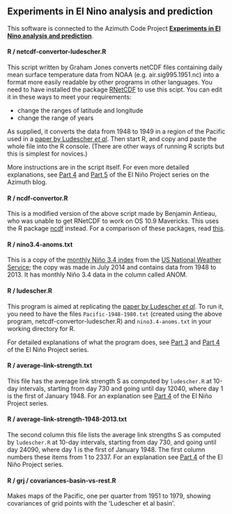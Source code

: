 ## Experiments in El Nino analysis and prediction

This software is connected to the Azimuth Code Project **[Experiments in El Nino analysis and prediction](http://www.azimuthproject.org/azimuth/show/Experiments%20in%20El%20Ni%C3%B1o%20analysis%20and%20prediction)**.  

#### R / netcdf-convertor-ludescher.R

This script written by Graham Jones converts netCDF files containing daily mean surface temperature data from NOAA (e.g. air.sig995.1951.nc) into a format more easily readable by other programs in other languages.  You need to have installed the package [RNetCDF](http://cran.r-project.org/web/packages/RNetCDF/index.html) to use this scipt.   You can edit it in these ways to meet your requirements:

* change the ranges of latitude and longitude
* change the range of years

As supplied, it converts the data from 1948 to 1949 in a region of the Pacific used in a [paper by Ludescher *et al*](http://www.pnas.org/content/early/2013/06/26/1309353110.full.pdf+html).  Then start R, and copy and paste the 
whole file into the R console. (There are other ways of running R scripts but this is simplest for novices.)

More instructions are in the script itself.  For even more detailed explanations, see [Part 4](http://johncarlosbaez.wordpress.com/2014/07/08/el-nino-project-part-4/) and [Part 5](http://johncarlosbaez.wordpress.com/2014/07/12/el-nino-project-part-5/) of the El Ni&ntilde;o Project series on the Azimuth blog.

#### R / ncdf-convertor.R

This is a modified version of the above script made by Benjamin Antieau, who was unable to get RNetCDF to work on OS 10.9 Mavericks.  This uses the R package [ncdf](http://cran.r-project.org/web/packages/ncdf/index.html) instead.  For a comparison of these packages, read [this](http://r.789695.n4.nabble.com/big-difference-between-ncdf-and-RNetCDF-td4676332.html).

#### R / nino3.4-anoms.txt

This is a copy of the [monthly Niño 3.4 index](http://www.cpc.noaa.gov/products/analysis_monitoring/ensostuff/detrend.nino34.ascii.txt) from the [US National Weather Service](http://www.cpc.noaa.gov/products/analysis_monitoring/ensostuff/detrend.nino34.ascii.txt); the copy was made in July 2014 and contains data from 1948 to 2013.  It has monthly Niño 3.4 data in the column called ANOM.

#### R / ludescher.R

This program is aimed at replicating the  [paper by Ludescher *et al*](http://www.pnas.org/content/early/2013/06/26/1309353110.full.pdf+html).  To run it, you need to have the files
`Pacific-1948-1980.txt` (created using the above program, netcdf-convertor-ludescher.R) and `nino3.4-anoms.txt` in your working directory for R.

For detailed explanations of what the program does, see [Part 3](http://johncarlosbaez.wordpress.com/2014/07/01/el-nino-project-part-3/) and [Part 4](http://johncarlosbaez.wordpress.com/2014/07/08/el-nino-project-part-4/) of the El Ni&ntilde;o Project series.

#### R / average-link-strength.txt

This file has the average link strength S as computed by `ludescher.R` at 10-day intervals, starting from day 730 and going until day 12040, where day 1 is the first of January 1948.  For an explanation see  [Part 4](http://johncarlosbaez.wordpress.com/2014/07/08/el-nino-project-part-4/) of the El Ni&ntilde;o Project series.

#### R / average-link-strength-1948-2013.txt

The second column this file lists the average link strengths S as computed by `ludescher.R` at 10-day intervals, starting from day 730, and going until day 24090, where day 1 is the first of January 1948.  The first column numbers these items from 1 to 2337.  For an explanation see  [Part 4](http://johncarlosbaez.wordpress.com/2014/07/08/el-nino-project-part-4/) of the El Ni&ntilde;o Project series.

#### R / grj / covariances-basin-vs-rest.R

Makes maps of the Pacific, one per quarter from 1951 to 1979, showing covariances of grid points with the 'Ludescher et al basin'.

```
